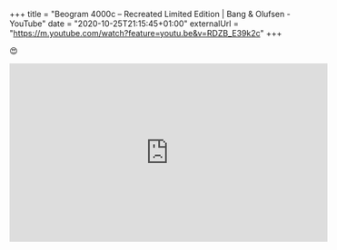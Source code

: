+++
title = "Beogram 4000c – Recreated Limited Edition | Bang & Olufsen - YouTube"
date = "2020-10-25T21:15:45+01:00"
externalUrl = "https://m.youtube.com/watch?feature=youtu.be&v=RDZB_E39k2c"
+++

😍

<iframe allowFullScreen="allowFullScreen" src="https://www.youtube.com/embed/RDZB_E39k2c?ecver=1&amp;iv_load_policy=3&amp;rel=0&amp;yt:stretch=4:3&amp;autohide=1&amp;color=red&amp;width=560&amp;width=560" width="560" height="315" allowtransparency="true" frameborder="0"></iframe>
